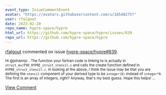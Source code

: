 ```yaml
---
event_type: IssueCommentEvent
avatar: "https://avatars.githubusercontent.com/u/16548275?"
user: rfalgout
date: 2023-02-20
repo_name: hypre-space/hypre
html_url: https://github.com/hypre-space/hypre/issues/839
repo_url: https://github.com/hypre-space/hypre
---
```


<a href='https://github.com/rfalgout' target='_blank'>rfalgout</a> commented on issue <a href='https://github.com/hypre-space/hypre/issues/839' target='_blank'>hypre-space/hypre#839</a>.

<small>Hi @johannjc .  The function your fortran code is linking to is actually in `struct_mv/F90_HYPRE_struct_stencil.c` and calls the create function defined in `HYPRE_struct_stencil.c`.  In looking at the above, I think the issue may be that you are defining the `stencil` component of your derived type to be `integer(8)` instead of `integer*8`.  The first is an array of integers, right?  Anyway, that's my best guess.  Hope this helps!...</small>

<a href='https://github.com/hypre-space/hypre/issues/839' target='_blank'>View Comment</a>